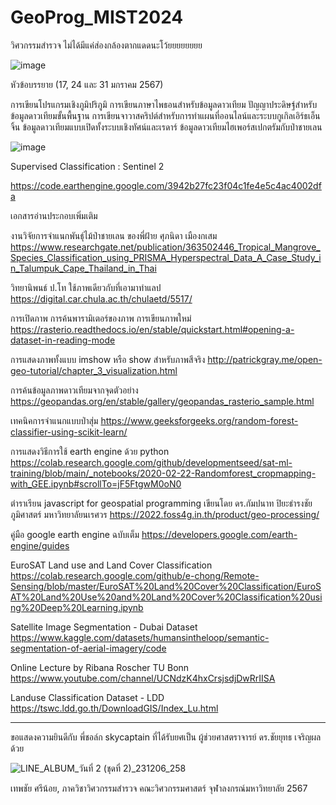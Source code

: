 # GeoProg_MIST2024
วิศวกรรมสำรวจ ไม่ได้มีแค่ส่องกล้องตากแดดนะโว้ยยยยยยยย

![image](https://github.com/lookmeebbear/GeoProg_MIST2024/assets/88705136/56ab5630-7f4e-4255-9c24-b064b479a229)

หัวข้อบรรยาย (17, 24 และ 31 มกราคม 2567)

การเขียนโปรแกรมเชิงภูมิปริภูมิ การเขียนภาษาไพธอนสำหรับข้อมูลดาวเทียม ปัญญาประดิษฐ์สำหรับข้อมูลดาวเทียมขั้นพื้นฐาน การเขียนจาวาสคริปต์สำหรับการทำแผนที่ออนไลน์และระบบกูเกิลเอิร์ธเอ็นจิ้น ข้อมูลดาวเทียมแบบเปิดทั้งระบบเชิงทัศน์และเรดาร์ ข้อมูลดาวเทียมไฮเพอร์สเปกตรัมกับป่าชายเลน 

![image](https://github.com/lookmeebbear/GeoProg_MIST2024/assets/88705136/4af57ca7-003a-4fee-a4e9-222154ad80ed)

Supervised Classification : Sentinel 2

https://code.earthengine.google.com/3942b27fc23f04c1fe4e5c4ac4002dfa

เอกสารอ่านประกอบเพิ่มเติม

งานวิจัยการจำแนกพันธุ์ไม้ป่าชายเลน ของพี่ฝ้าย ศุภนิดา เมืองกเสม
https://www.researchgate.net/publication/363502446_Tropical_Mangrove_Species_Classification_using_PRISMA_Hyperspectral_Data_A_Case_Study_in_Talumpuk_Cape_Thailand_in_Thai

วิทยานิพนธ์ ป.โท ใช้ภาพเดียวกับที่เอามาทำแลป
https://digital.car.chula.ac.th/chulaetd/5517/

การเปิดภาพ การค้นพารามิเตอร์ของภาพ การเขียนภาพใหม่
https://rasterio.readthedocs.io/en/stable/quickstart.html#opening-a-dataset-in-reading-mode

การแสดงภาพทั้งแบบ imshow หรือ show สำหรับภาพสีจริง
http://patrickgray.me/open-geo-tutorial/chapter_3_visualization.html

การค้นข้อมูลภาพดาวเทียมจากจุดตัวอย่าง
https://geopandas.org/en/stable/gallery/geopandas_rasterio_sample.html

เทคนิคการจำแนกแบบป่าสุ่ม
https://www.geeksforgeeks.org/random-forest-classifier-using-scikit-learn/

การแสดงวิธีการใช้ earth engine ด้วย python 
https://colab.research.google.com/github/developmentseed/sat-ml-training/blob/main/_notebooks/2020-02-22-Randomforest_cropmapping-with_GEE.ipynb#scrollTo=jF5FtgwM0oN0

ตำราเรียน javascript for geospatial programming เขียนโดย ดร.กัมปนาท ปิยะธำรงชัย ภูมิศาสตร์ มหาวิทยาลัยนเรศวร 
https://2022.foss4g.in.th/product/geo-processing/

คู่มือ google earth engine ฉบับเต็ม
https://developers.google.com/earth-engine/guides

EuroSAT Land use and Land Cover Classification
https://colab.research.google.com/github/e-chong/Remote-Sensing/blob/master/EuroSAT%20Land%20Cover%20Classification/EuroSAT%20Land%20Use%20and%20Land%20Cover%20Classification%20using%20Deep%20Learning.ipynb

Satellite Image Segmentation - Dubai Dataset
https://www.kaggle.com/datasets/humansintheloop/semantic-segmentation-of-aerial-imagery/code

Online Lecture by Ribana Roscher TU Bonn
https://www.youtube.com/channel/UCNdzK4hxCrsjsdjDwRrIISA

Landuse Classification Dataset - LDD
https://tswc.ldd.go.th/DownloadGIS/Index_Lu.html

--------------------------------------------------------------------------------------------------------------------------------------------------

ขอแสดงความยินดีกับ พี่ชอล์ก skycaptain ที่ได้รับยศเป็น ผู้ช่วยศาสตราจารย์ ดร.ชัยยุทธ เจริญผล ด้วย

![LINE_ALBUM_วันที่ 2 (ชุดที่ 2)_231206_258](https://github.com/lookmeebbear/GeoProg_MIST2024/assets/88705136/f052cadb-0b72-4c62-a1f3-37b192aefde7)

เทพชัย ศรีน้อย, ภาควิชาวิศวกรรมสำรวจ คณะวิศวกรรมศาสตร์ จุฬาลงกรณ์มหาวิทยาลัย 2567
